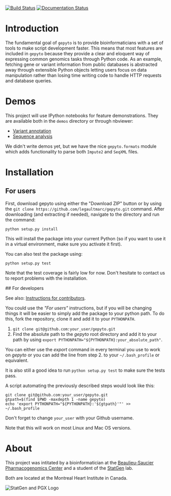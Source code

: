 [![Build Status](https://travis-ci.org/legaultmarc/gepyto.svg?branch=master)](https://travis-ci.org/legaultmarc/gepyto)
[![Documentation Status](https://readthedocs.org/projects/gepyto/badge/?version=latest)](https://readthedocs.org/projects/gepyto/?badge=latest)


# Introduction

The fundamental goal of ``gepyto`` is to provide bioinformaticians with a set
of tools to make script development faster. This means that most features are
included in ``gepyto`` because they provide a clear and eloquent way of
expressing common genomics tasks through Python code. As an example, fetching
gene or variant information from public databases is abstracted away through
extensible Python objects letting users focus on data manipulation rather than
losing time writing code to handle HTTP requests and database queries. 

# Demos

This project will use IPython notebooks for feature demonstrations. They are
available both in the `demos` directory or through nbviewer:

- [Variant annotation](http://nbviewer.ipython.org/github/legaultmarc/gepyto/blob/master/demos/Variant%20Annotation.ipynb)
- [Sequence analysis](http://nbviewer.ipython.org/github/legaultmarc/gepyto/blob/master/demos/Sequence%20analysis.ipynb)

We didn't write demos yet, but we have the nice ``gepyto.formats`` module which
adds functionality to parse both ``Impute2`` and ``SeqXML`` files.

# Installation
## For users

First, download gepyto using either the "Download ZIP" button or by using the
``git clone https://github.com/legaultmarc/gepyto.git`` command. After
downloading (and extracting if needed), navigate to the directory and run the
command:

```shell
python setup.py install
```

This will install the package into your current Python (so if you want to use
it in a virtual environment, make sure you activate it first).

You can also test the package using:

```shell
python setup.py test
```

Note that the test coverage is fairly low for now. Don't hesitate to contact us
to report problems with the installation.

<a name="devs_install">
## For developers

See also: [Instructions for contributors](CONTRIBUTING.markdown).

You could use the _"For users"_ instructions, but if you will be changing
things it will be easier to simply add the package to your python path. To
do this, fork the repository, clone it and add it to your `PYTHONPATH`.

1. ``git clone git@github.com:your_user/gepyto.git``
2. Find the absolute path to the _gepyto_ root directory and add it to your
   path by using ``export PYTHONPATH="${PYTHONPATH}:your_absolute_path"``.

You can either use the _export_ command in every terminal you use to work on
_gepyto_ or you can add the line from step 2. to your `~/.bash_profile` or
equivalent.

It is also still a good idea to run ``python setup.py test`` to make sure the
tests pass.

A script automating the previously described steps would look like this:

```shell
git clone git@github.com:your_user/gepyto.git
gtpath=$(find $PWD -maxdepth 1 -name gepyto)
echo 'export PYTHONPATH="${PYTHONPATH}:'${gtpath}'"' >> ~/.bash_profile
```

Don't forget to change `your_user` with your Github username.

Note that this will work on most Linux and Mac OS versions.

# About

This project was intitated by a bioinformatician at the 
[Beaulieu-Saucier Pharmacogenomics Center](http://www.pharmacogenomics.ca/) and 
a student of the [StatGen](http://statgen.org/) lab.

Both are located at the Montreal Heart Institute in Canada.

![StatGen and PGX Logo](https://raw.github.com/legaultmarc/gepyto/master/docs/_static/logo_statgen_pgx.png)

